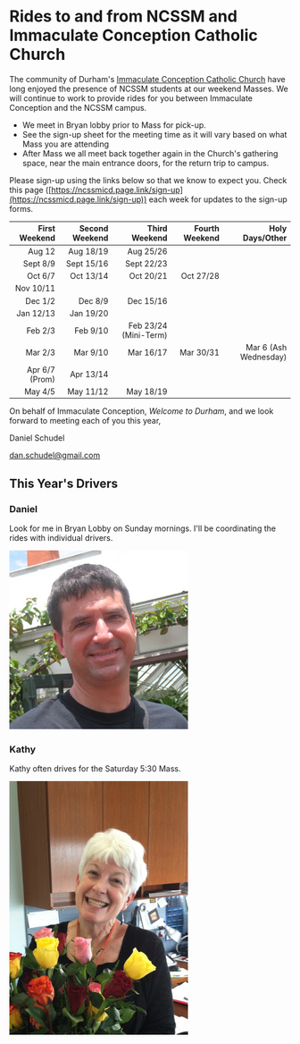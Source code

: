 # Rides to and from NCSSM and Immaculate Conception Catholic Church

The community of Durham's [Immaculate Conception Catholic Church](http://icdurham.org/) have long enjoyed the 
presence of NCSSM students at our weekend Masses. We will continue to work to provide rides for you between
Immaculate Conception and the NCSSM campus.

* We meet in Bryan lobby prior to Mass for pick-up.
* See the sign-up sheet for the meeting time as it will vary based on what Mass you are attending
* After Mass we all meet back together again in the Church's gathering space, near the main entrance doors, for the return trip to campus.

Please sign-up using the links below so that we know to expect you. Check this page ([https://ncssmicd.page.link/sign-up](https://ncssmicd.page.link/sign-up))
each week for updates to the sign-up forms.

|First Weekend   |Second Weekend |Third Weekend         |Fourth Weekend|Holy Days/Other        |
|---------------:|--------------:|---------------------:|-------------:|----------------------:|
|Aug  12         |Aug  18/19     |Aug  25/26            |              |                       |
|Sept  8/9       |Sept 15/16     |Sept 22/23            |              |                       |
|Oct   6/7       |Oct  13/14     |Oct  20/21            |Oct 27/28     |                       |
|Nov  10/11      |               |                      |              |                       |
|Dec   1/2       |Dec   8/9      |Dec  15/16            |              |                       |
|Jan  12/13      |Jan  19/20     |                      |              |                       |
|Feb   2/3       |Feb   9/10     |Feb  23/24 (Mini-Term)|              |                       |
|Mar   2/3       |Mar   9/10     |Mar  16/17            |Mar   30/31   |Mar 6 (Ash Wednesday)  |
|Apr   6/7 (Prom)|Apr  13/14     |                      |              |                       |
|May   4/5       |May  11/12     |May  18/19            |              |                       |


On behalf of Immaculate Conception, *Welcome to Durham*, and we look forward to meeting each of you this year,

Daniel Schudel

[dan.schudel@gmail.com](mailto:dan.schudel@gmail.com)

## This Year's Drivers

### Daniel

Look for me in Bryan Lobby on Sunday mornings. I'll be coordinating the rides with individual drivers.

![Daniel](Images/daniel.jpg "Daniel")

### Kathy

Kathy often drives for the Saturday 5:30 Mass.

![Kathy](Images/kathy.jpg "Kathy")
